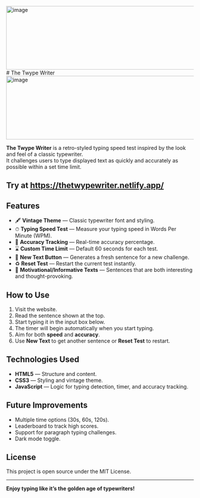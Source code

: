 <img width="627" height="171" alt="image" src="https://github.com/user-attachments/assets/13fe2cb6-b6a6-491e-acc5-f260718437fa" /># The Twype Writer
<img width="627" height="171" alt="image" src="https://github.com/user-attachments/assets/a7a432b9-5ca2-4d2a-9d89-0c8b9e6c6d07" />


**The Twype Writer** is a retro-styled typing speed test inspired by the look and feel of a classic typewriter.  
It challenges users to type displayed text as quickly and accurately as possible within a set time limit.

## Try at https://thetwypewriter.netlify.app/

## Features
- 🖋 **Vintage Theme** — Classic typewriter font and styling.
- ⏱ **Typing Speed Test** — Measure your typing speed in Words Per Minute (WPM).
- 🎯 **Accuracy Tracking** — Real-time accuracy percentage.
- ⌛ **Custom Time Limit** — Default 60 seconds for each test.
- 🔄 **New Text Button** — Generates a fresh sentence for a new challenge.
- ♻ **Reset Test** — Restart the current test instantly.
- 📜 **Motivational/Informative Texts** — Sentences that are both interesting and thought-provoking.

## How to Use
1. Visit the website.
2. Read the sentence shown at the top.
3. Start typing it in the input box below.
4. The timer will begin automatically when you start typing.
5. Aim for both **speed** and **accuracy**.
6. Use **New Text** to get another sentence or **Reset Test** to restart.

## Technologies Used
- **HTML5** — Structure and content.
- **CSS3** — Styling and vintage theme.
- **JavaScript** — Logic for typing detection, timer, and accuracy tracking.

## Future Improvements
- Multiple time options (30s, 60s, 120s).
- Leaderboard to track high scores.
- Support for paragraph typing challenges.
- Dark mode toggle.

## License
This project is open source under the MIT License.

---
**Enjoy typing like it’s the golden age of typewriters!**
